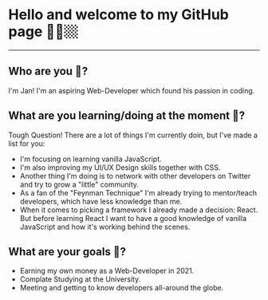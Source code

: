 # Hello and welcome to my GitHub page 👋🏼🏼
-----------------------------------------------------------
## Who are you 🤨?
I'm Jan! I'm an aspiring Web-Developer which found his passion in coding.

## What are you learning/doing at the moment 🧐?
Tough Question! There are a lot of things I'm currently doin, but I've made a list for you:

- I'm focusing on learning vanilla JavaScript.
- I'm also improving my UI/UX Design skills together with CSS.
- Another thing I'm doing is to network with other developers on Twitter and try to grow a "little" community.
- As a fan of the "Feynman Technique" I'm already trying to mentor/teach developers, which have less knowledge than me.
- When it comes to picking a framework I already made a decision: React. But before learning React I want to have a good knowledge of vanilla JavaScript and how it's working behind the scenes.
## What are your goals 🎯?
- Earning my own money as a Web-Developer in 2021.
- Complate Studying at the University.
- Meeting and getting to know developers all-around the globe.
<!--
**shihabyaqob/shihabyaqob** is a ✨ _special_ ✨ repository because its `README.md` (this file) appears on your GitHub profile.

Here are some ideas to get you started:

- 🔭 I’m currently working on ...
- 🌱 I’m currently learning ...
- 👯 I’m looking to collaborate on ...
- 🤔 I’m looking for help with ...
- 💬 Ask me about ...
- 📫 How to reach me: ...
- 😄 Pronouns: ...
- ⚡ Fun fact: ...
-->
